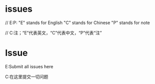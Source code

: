 # issues
// E:P: "E" stands for English "C" stands for Chinese "P" stands for note

// C:注；“E”代表英文，“C”代表中文，“P”代表“注”
# Issue
E:Submit all issues here

C:在这里提交一切问题
